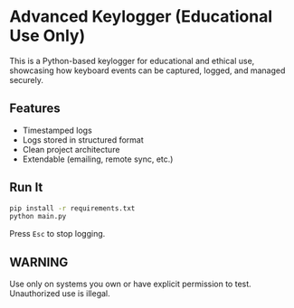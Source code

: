# Advanced Keylogger (Educational Use Only)

This is a Python-based keylogger for educational and ethical use, showcasing how keyboard events can be captured, logged, and managed securely.

## Features
- Timestamped logs
- Logs stored in structured format
- Clean project architecture
- Extendable (emailing, remote sync, etc.)

## Run It
```bash
pip install -r requirements.txt
python main.py
```

Press `Esc` to stop logging.

## WARNING
Use only on systems you own or have explicit permission to test. Unauthorized use is illegal.
